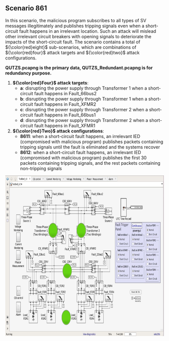 ## Scenario 861
In this scenario, the malicious program subscribes to all types of SV messages illegitimately and publishes tripping signals even when a short-circuit fault happens in an irrelevant location. Such an attack will mislead other irrelevant circuit breakers with opening signals to deteriorate the impacts of the short-circuit fault. The scenario contains a total of ${\color{red}eight}$ sub-scenarios, which are combinations of ${\color{red}four}$ attack targets and ${\color{red}two}$ attack configurations.

**QUTZS.pcapng is the primary data, QUTZS_Redundant.pcapng is for redundancy purpose.**

1. **${\color{red}Four}$ attack targets**: 
   - **a**: disrupting the power supply through Transformer 1 when a short-circuit fault happens in Fault_66bus2
   - **b**: disrupting the power supply through Transformer 1 when a short-circuit fault happens in Fault_XFMR2
   - **c**: disrupting the power supply through Transformer 2 when a short-circuit fault happens in Fault_66bus1
   - **d**: disrupting the power supply through Transformer 2 when a short-circuit fault happens in Fault_XFMR1
2. **${\color{red}Two}$ attack configurations**:
   - **8611**: when a short-circuit fault happens, an irrelevant IED (compromised with malicious program) publishes packets containing tripping signals until the fault is eliminated and the systems recover
   - **8612**: when a short-circuit fault happens, an irrelevant IED (compromised with malicious program) publishes the first 30 packets containing tripping signals, and the rest packets containing non-tripping signals

<img src="https://github.com/CSCRC-SCREED/QUT-ZSS-2023/blob/main/PrimaryPlant.jpg" alt="" width="800" height="510" />
